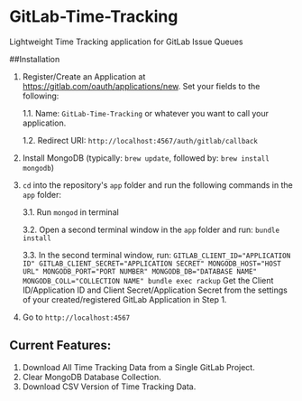 # GitLab-Time-Tracking
Lightweight Time Tracking application for GitLab Issue Queues


##Installation

1. Register/Create an Application at https://gitlab.com/oauth/applications/new.  Set your fields to the following:

	1.1. Name: `GitLab-Time-Tracking` or whatever you want to call your application.
	
	1.2. Redirect URI: `http://localhost:4567/auth/gitlab/callback`

2. Install MongoDB (typically: `brew update`, followed by: `brew install mongodb`)

3. `cd` into the repository's `app` folder and run the following commands in the `app` folder:

	3.1. Run `mongod` in terminal

	3.2. Open a second terminal window in the `app` folder and run: `bundle install`
	
	3.3. In the second terminal window, run: `GITLAB_CLIENT_ID="APPLICATION ID" GITLAB_CLIENT_SECRET="APPLICATION SECRET" MONGODB_HOST="HOST URL" MONGODB_PORT="PORT NUMBER" MONGODB_DB="DATABASE NAME" MONGODB_COLL="COLLECTION NAME" bundle exec rackup`
	Get the Client ID/Application ID and Client Secret/Application Secret from the settings of your created/registered GitLab Application in Step 1.

4. Go to `http://localhost:4567`


## Current Features:

1. Download All Time Tracking Data from a Single GitLab Project.
2. Clear MongoDB Database Collection.
3. Download CSV Version of Time Tracking Data.